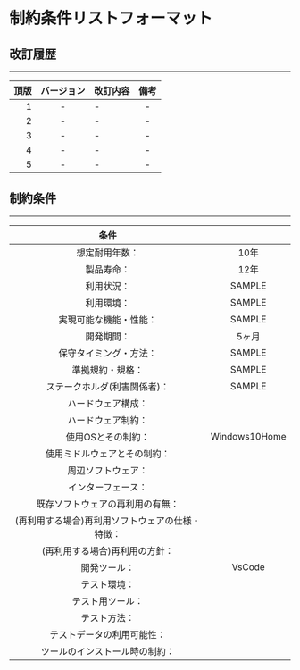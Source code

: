 # 制約条件リストフォーマット

## 改訂履歴 <!--TODO改訂履歴-->

---

|頂版|バージョン|改訂内容|備考|
|---:|:---:|:---|:---:|
|1|-|-|-|
|2|-|-|-|
|3|-|-|-|
|4|-|-|-|
|5|-|-|-|

## 制約条件 <!--TODO制約リスト-->
<!--制約リストを表にまとめる-->

---

|条件||
|:---:|:---:|
|想定耐用年数：|10年|
|製品寿命：|12年|
|利用状況：|SAMPLE|
|利用環境：|SAMPLE|
|実現可能な機能・性能：|SAMPLE|
|開発期間：|5ヶ月|
|保守タイミング・方法：|SAMPLE|
|準拠規約・規格：|SAMPLE|
|ステークホルダ(利害関係者)：|SAMPLE|
|ハードウェア構成：||
|ハードウェア制約：||
|使用OSとその制約：|Windows10Home|
|使用ミドルウェアとその制約：||
|周辺ソフトウェア：||
|インターフェース：||
|既存ソフトウェアの再利用の有無：||
|(再利用する場合)再利用ソフトウェアの仕様・特徴：||
|(再利用する場合)再利用の方針：||
|開発ツール：|VsCode|
|テスト環境：||
|テスト用ツール：||
|テスト方法：||
|テストデータの利用可能性：||
|ツールのインストール時の制約：||
